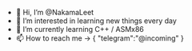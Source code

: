 - 👋 Hi, I’m @NakamaLeet
- 👀 I’m interested in learning new things every day
- 🌱 I’m currently learning C++ / ASMx86
- 📫 How to reach me ->
{
  "telegram":"@incoming"
}
